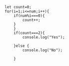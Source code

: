     let count=0;
    for(i=1;i<=num;i++){
        if(num%i===0){
            count++;
        }
        }
        if(count===2){
            console.log("Yes");
            
        }else {
            console.log("No");
            
        }
